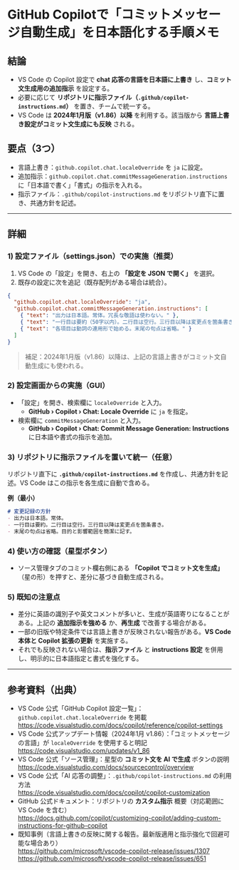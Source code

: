 # GitHub Copilotで「コミットメッセージ自動生成」を日本語化する手順メモ

## 結論
- VS Code の Copilot 設定で **chat 応答の言語を日本語に上書き** し、**コミット文生成用の追加指示** を設定する。  
- 必要に応じて **リポジトリに指示ファイル（`.github/copilot-instructions.md`）** を置き、チームで統一する。  
- VS Code は **2024年1月版（v1.86）以降** を利用する。該当版から **言語上書き設定がコミット文生成にも反映** される。

## 要点（3つ）
- 言語上書き：`github.copilot.chat.localeOverride` を `ja` に設定。
- 追加指示：`github.copilot.chat.commitMessageGeneration.instructions` に「日本語で書く」「書式」の指示を入れる。
- 指示ファイル：`.github/copilot-instructions.md` をリポジトリ直下に置き、共通方針を記述。

---

## 詳細

### 1) 設定ファイル（settings.json）での実施（推奨）
1. VS Code の「設定」を開き、右上の **「設定を JSON で開く」** を選択。  
2. 既存の設定に次を追記（既存配列がある場合は統合）。

```json
{
  "github.copilot.chat.localeOverride": "ja",
  "github.copilot.chat.commitMessageGeneration.instructions": [
    { "text": "出力は日本語。常体。冗長な敬語は使わない。" },
    { "text": "一行目は要約（50字以内）。二行目は空行。三行目以降は変更点を箇条書き。" },
    { "text": "各項目は動詞の連用形で始める。末尾の句点は省略。" }
  ]
}
```

> 補足：2024年1月版（v1.86）以降は、上記の言語上書きがコミット文自動生成にも使われる。

### 2) 設定画面からの実施（GUI）
- 「設定」を開き、検索欄に `localeOverride` と入力。  
  - **GitHub › Copilot › Chat: Locale Override** に `ja` を指定。  
- 検索欄に `commitMessageGeneration` と入力。  
  - **GitHub › Copilot › Chat: Commit Message Generation: Instructions** に日本語や書式の指示を追加。

### 3) リポジトリに指示ファイルを置いて統一（任意）
リポジトリ直下に **`.github/copilot-instructions.md`** を作成し、共通方針を記述。VS Code はこの指示を各生成に自動で含める。

**例（最小）**
```markdown
# 変更記録の方針
- 出力は日本語。常体。
- 一行目は要約。二行目は空行。三行目以降は変更点を箇条書き。
- 末尾の句点は省略。目的と影響範囲を簡潔に記す。
```

### 4) 使い方の確認（星型ボタン）
- ソース管理タブのコミット欄右側にある **「Copilot でコミット文を生成」**（星の形）を押すと、差分に基づき自動生成される。

### 5) 既知の注意点
- 差分に英語の識別子や英文コメントが多いと、生成が英語寄りになることがある。上記の **追加指示を強める** か、**再生成** で改善する場合がある。  
- 一部の旧版や特定条件では言語上書きが反映されない報告がある。**VS Code 本体と Copilot 拡張の更新** を実施する。  
- それでも反映されない場合は、**指示ファイル** と **instructions 設定** を併用し、明示的に日本語指定と書式を強化する。

---

## 参考資料（出典）
- VS Code 公式「GitHub Copilot 設定一覧」：`github.copilot.chat.localeOverride` を掲載  
  https://code.visualstudio.com/docs/copilot/reference/copilot-settings
- VS Code 公式アップデート情報（2024年1月 v1.86）：「コミットメッセージの言語」が `localeOverride` を使用すると明記  
  https://code.visualstudio.com/updates/v1_86
- VS Code 公式「ソース管理」：星型の **コミット文を AI で生成** ボタンの説明  
  https://code.visualstudio.com/docs/sourcecontrol/overview
- VS Code 公式「AI 応答の調整」：`.github/copilot-instructions.md` の利用方法  
  https://code.visualstudio.com/docs/copilot/copilot-customization
- GitHub 公式ドキュメント：リポジトリの **カスタム指示** 概要（対応範囲に VS Code を含む）  
  https://docs.github.com/copilot/customizing-copilot/adding-custom-instructions-for-github-copilot
- 既知事例（言語上書きの反映に関する報告。最新版適用と指示強化で回避可能な場合あり）  
  https://github.com/microsoft/vscode-copilot-release/issues/1307
  https://github.com/microsoft/vscode-copilot-release/issues/651
```

